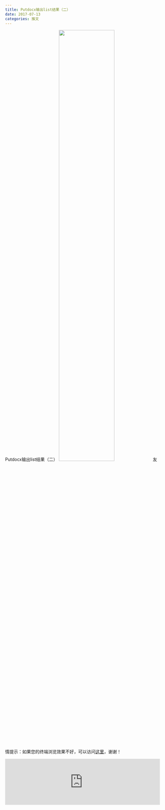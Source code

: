 ```yaml
---
title: Putdocx输出list结果（二）
date: 2017-07-13
categories: 推文
---
```

Putdocx输出list结果（二）
<img src="http://mmbiz.qpic.cn/mmbiz_jpg/ACviaWTBFxhbH0bnk9Zwv6oiacY8Jl4d7NJoKQic6NmibRQ4JQLp3nmibc4bxt2gTiccoC4jheXw3RTpJ2BymX5gx68w/0?wx_fmt=jpeg" style="width: 60%; height: auto;"/><!--more-->
友情提示：如果您的终端浏览效果不好，可以访问[这里](https://stata-club.github.io/stata_article/2017-07-13.html)，谢谢！
<iframe src="https://stata-club.github.io/stata_article/2017-07-13.html" id="iframepage" frameborder="0" scrolling="no" marginheight="0" marginwidth="0" width="100%" onLoad="iFrameHeight()"></iframe>
<script type="text/javascript" language="javascript">
function iFrameHeight() {
var ifm= document.getElementById("iframepage");
var subWeb = document.frames ? document.frames["iframepage"].document : ifm.contentDocument;   
if(ifm != null && subWeb != null) {
 ifm.height = subWeb.body.scrollHeight;
} 
} 
</script> 
